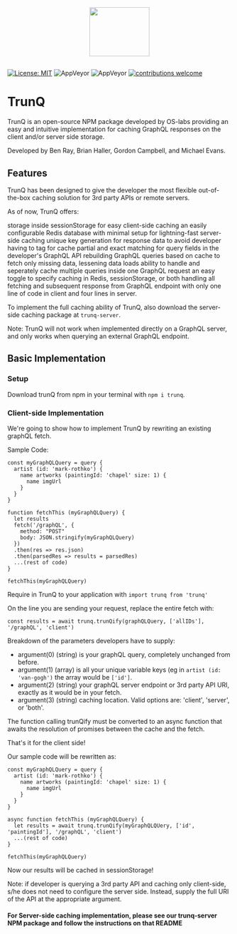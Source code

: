 <p align="center"><img src="https://github.com/oslabs-beta/TrunQ/blob/master/demo/assets/trunQiconblack.png" width='135' height='110' style="margin-top: 10px; margin-bottom: -10px;"></p>

#
[![License: MIT](https://img.shields.io/badge/License-MIT-yellow.svg)](https://github.com/oslabs-beta/trunQ/blob/master/LICENSE)
![AppVeyor](https://img.shields.io/badge/build-passing-brightgreen.svg)
![AppVeyor](https://img.shields.io/badge/version-1.1.4-blue.svg)
[![contributions welcome](https://img.shields.io/badge/contributions-welcome-brightgreen.svg?style=flat)](https://github.com/oslabs-beta/trunQ/issues)

# TrunQ
TrunQ is an open-source NPM package developed by OS-labs providing an easy and intuitive implementation for caching GraphQL responses on the client and/or server side storage.

Developed by Ben Ray, Brian Haller, Gordon Campbell, and Michael Evans.

## Features

TrunQ has been designed to give the developer the most flexible out-of-the-box caching solution for 3rd party APIs or remote servers.

As of now, TrunQ offers:

storage inside sessionStorage for easy client-side caching
an easily configurable Redis database with minimal setup for lightning-fast server-side caching
unique key generation for response data to avoid developer having to tag for cache
partial and exact matching for query fields in the developer's GraphQL API
rebuilding GraphQL queries based on cache to fetch only missing data, lessening data loads
ability to handle and seperately cache multiple queries inside one GraphQL request
an easy toggle to specify caching in Redis, sessionStorage, or both
handling all fetching and subsequent response from GraphQL endpoint with only one line of code in client and four lines in server.

To implement the full caching ability of TrunQ, also download the server-side caching package at `trunq-server`.

Note: TrunQ will not work when implemented directly on a GraphQL server, and only works when querying an external GraphQL endpoint.

## Basic Implementation

### Setup

Download trunQ from npm in your terminal with `npm i trunq`.

### Client-side Implementation

We're going to show how to implement TrunQ by rewriting an existing graphQL fetch.

Sample Code: 

``` 
const myGraphQLQuery = query { 
  artist (id: 'mark-rothko') { 
    name artworks (paintingId: 'chapel' size: 1) {    
      name imgUrl  
    } 
  }
} 

function fetchThis (myGraphQLQuery) {
  let results
  fetch('/graphQL', {
    method: "POST"
    body: JSON.stringify(myGraphQLQuery)
  })
  .then(res => res.json)
  .then(parsedRes => results = parsedRes)
  ...(rest of code)
}

fetchThis(myGraphQLQuery)
```

Require in TrunQ to your application with `import trunq from 'trunq'`

On the line you are sending your request, replace the entire fetch with:

`const results = await trunq.trunQify(graphQLQuery, ['allIDs'], '/graphQL', 'client')`

Breakdown of the parameters developers have to supply:
- argument(0) (string) is your graphQL query, completely unchanged from before.
- argument(1) (array) is all your unique variable keys (eg in `artist (id: 'van-gogh')` the array would be `['id']`.
- argument(2) (string) your graphQL server endpoint or 3rd party API URI, exactly as it would be in your fetch.
- argument(3) (string) caching location. Valid options are: 'client', 'server', or 'both'.

The function calling trunQify must be converted to an async function that awaits the resolution of promises between the cache and the fetch.

That's it for the client side! 

Our sample code will be rewritten as:

``` 
const myGraphQLQuery = query { 
  artist (id: 'mark-rothko') { 
    name artworks (paintingId: 'chapel' size: 1) {    
      name imgUrl  
    } 
  }
} 

async function fetchThis (myGraphQLQuery) {
  let results = await trunq.trunQify(myGraphQLQUery, ['id', 'paintingId'], '/graphQL', 'client')
  ...(rest of code)
}

fetchThis(myGraphQLQuery)
```
Now our results will be cached in sessionStorage!

Note: if developer is querying a 3rd party API and caching only client-side, s/he does not need to configure the server side. Instead, supply the full URI of the API at the appropriate argument.

#### For Server-side caching implementation, please see our trunq-server NPM package and follow the instructions on that README
